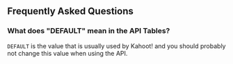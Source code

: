 ## Frequently Asked Questions

### What does "DEFAULT" mean in the API Tables?
`DEFAULT` is the value that is usually used by Kahoot! and you should probably not change this value when using the API.
